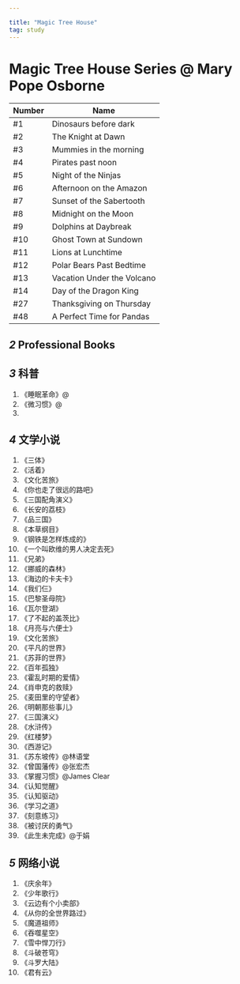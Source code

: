 ```yaml
---

title: "Magic Tree House"
tag: study
---
```





# Magic Tree House Series @ Mary Pope Osborne


| Number | Name |
|--------|------|
| #1 | Dinosaurs before dark |
| #2 | The Knight at Dawn |
| #3 | Mummies in the morning |
| #4 | Pirates past noon |
| #5 | Night of the Ninjas |
| #6 | Afternoon on the Amazon |
| #7 | Sunset of the Sabertooth |
| #8 | Midnight on the Moon |
| #9 | Dolphins at Daybreak |
| #10 | Ghost Town at Sundown |
| #11 | Lions at Lunchtime |
| #12 | Polar Bears Past Bedtime |
| #13 | Vacation Under the Volcano |
| #14 | Day of the Dragon King |
| #27 | Thanksgiving on Thursday |
| #48 | A Perfect Time for Pandas |



## *2* Professional Books



## *3* 科普
1. 《睡眠革命》@
2. 《微习惯》@
3. 

## *4* 文学小说
1. 《三体》
2. 《活着》
3. 《文化苦旅》
4. 《你也走了很远的路吧》
5. 《三国配角演义》
6. 《长安的荔枝》
7. 《品三国》
8. 《本草纲目》
9.  《钢铁是怎样炼成的》
10. 《一个叫欧维的男人决定去死》
11. 《兄弟》
12. 《挪威的森林》
13. 《海边的卡夫卡》
14. 《我们仨》
15. 《巴黎圣母院》
16. 《瓦尔登湖》
17. 《了不起的盖茨比》
18. 《月亮与六便士》
19. 《文化苦旅》
20. 《平凡的世界》
21. 《苏菲的世界》
22. 《百年孤独》
23. 《霍乱时期的爱情》
24. 《肖申克的救赎》
25. 《麦田里的守望者》
26. 《明朝那些事儿》
27. 《三国演义》
28. 《水浒传》
29. 《红楼梦》
30. 《西游记》
31. 《苏东坡传》@林语堂
32. 《曾国藩传》@张宏杰
33. 《掌握习惯》@James Clear
34. 《认知觉醒》
35. 《认知驱动》
36. 《学习之道》
37. 《刻意练习》
38. 《被讨厌的勇气》
39. 《此生未完成》@于娟


## *5* 网络小说
1. 《庆余年》
2. 《少年歌行》
3. 《云边有个小卖部》
4. 《从你的全世界路过》
5. 《魔道祖师》
6. 《吞噬星空》
7. 《雪中悍刀行》
8. 《斗破苍穹》
9. 《斗罗大陆》
10. 《君有云》